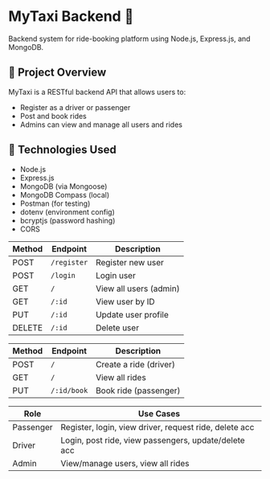 # MyTaxi Backend 🚕  
Backend system for ride-booking platform using Node.js, Express.js, and MongoDB.

## 📌 Project Overview
MyTaxi is a RESTful backend API that allows users to:
- Register as a driver or passenger
- Post and book rides
- Admins can view and manage all users and rides

## 🧠 Technologies Used
- Node.js
- Express.js
- MongoDB (via Mongoose)
- MongoDB Compass (local)
- Postman (for testing)
- dotenv (environment config)
- bcryptjs (password hashing)
- CORS

| Method | Endpoint    | Description            |
| ------ | ----------- | ---------------------- |
| POST   | `/register` | Register new user      |
| POST   | `/login`    | Login user             |
| GET    | `/`         | View all users (admin) |
| GET    | `/:id`      | View user by ID        |
| PUT    | `/:id`      | Update user profile    |
| DELETE | `/:id`      | Delete user            |


| Method | Endpoint    | Description            |
| ------ | ----------- | ---------------------- |
| POST   | `/`         | Create a ride (driver) |
| GET    | `/`         | View all rides         |
| PUT    | `/:id/book` | Book ride (passenger)  |


| Role      | Use Cases                                              |
| --------- | ------------------------------------------------------ |
| Passenger | Register, login, view driver, request ride, delete acc |
| Driver    | Login, post ride, view passengers, update/delete acc   |
| Admin     | View/manage users, view all rides                      |



